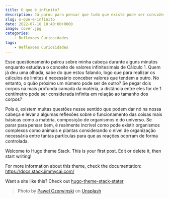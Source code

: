 ```yaml
---
title: O que é infinito?
description: Já parou para pensar que tudo que existe pode ser considerado de tamanho infinito?
slug: o-que-e-infinito
date: 2022-07-18 10:40:00+0000
image: cover.jpg
categories:
    - Reflexoes Curiosidades
tags:
    - Reflexoes Curiosidades
---
```


Esse questionamento pairou sobre minha cabeça durante alguns minutos enquanto estudava o conceito de valores infinitesimais de Cálculo 1. Quem já deu uma olhada, sabe do que estou falando, logo que para realizar os cálculos de limites é necessário conceber valores que tendem a outro. No entanto, o quão próximo um número pode ser de outro? Se pegar dois corpos na mais profunda camada da matéria, a distância entre eles for de 1 centímetro pode ser considerada infinita em relação ao tamanho dos corpos?

Pois é, existem muitas questões nesse sentido que podem dar nó na nossa cabeça e levar a algumas reflexões sobre o funcionamento das coisas mais básicas como a matéria, composição de organismos e do universo. Se parar para pensar bem, é realmente incrível como pode existir organismos complexos como animais e plantas considerando o nível de organização necessária entre tantas partículas para que as reações ocorram de forma controlada.

Welcome to Hugo theme Stack. This is your first post. Edit or delete it, then start writing!

For more information about this theme, check the documentation: https://docs.stack.jimmycai.com/

Want a site like this? Check out [hugo-theme-stack-stater](https://github.com/CaiJimmy/hugo-theme-stack-starter)

> Photo by [Pawel Czerwinski](https://unsplash.com/@pawel_czerwinski) on [Unsplash](https://unsplash.com/)
